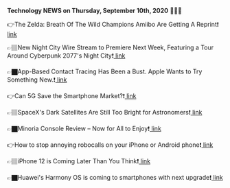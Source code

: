<b>Technology NEWS on Thursday, September 10th, 2020</b> 📡📡📡 

👉The Zelda: Breath Of The Wild Champions Amiibo Are Getting A Reprint❗️<a href='https://techblock.club/?p=7131'> link</a>

👉🏽New Night City Wire Stream to Premiere Next Week, Featuring a Tour Around Cyberpunk 2077's Night City❗️<a href='https://techblock.club/?p=7133'> link</a>

👉🏿App-Based Contact Tracing Has Been a Bust. Apple Wants to Try Something New.❗️<a href='https://techblock.club/?p=7135'> link</a>

👉Can 5G Save the Smartphone Market?❗️<a href='https://techblock.club/?p=7137'> link</a>

👉🏽SpaceX's Dark Satellites Are Still Too Bright for Astronomers❗️<a href='https://techblock.club/?p=7139'> link</a>

👉🏿Minoria Console Review – Now for All to Enjoy❗️<a href='https://techblock.club/?p=7141'> link</a>

👉How to stop annoying robocalls on your iPhone or Android phone❗️<a href='https://techblock.club/?p=7143'> link</a>

👉🏽iPhone 12 is Coming Later Than You Think❗️<a href='https://techblock.club/?p=7145'> link</a>

👉🏿Huawei's Harmony OS is coming to smartphones with next upgrade❗️<a href='https://techblock.club/?p=7147'> link</a>

